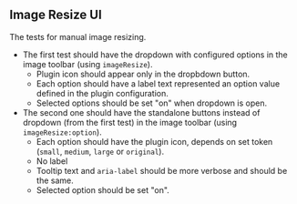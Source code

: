 ## Image Resize UI

The tests for manual image resizing.
- The first test should have the dropdown with configured options in the image toolbar (using `imageResize`).
	- Plugin icon should appear only in the dropbdown button.
	- Each option should have a label text represented an option value defined in the plugin configuration.
	- Selected options should be set "on" when dropdown is open.
- The second one should have the standalone buttons instead of dropdown (from the first test) in the image toolbar (using
`imageResize:option`).
	- Each option should have the plugin icon, depends on set token (`small`, `medium`, `large` or `original`).
	- No label
	- Tooltip text and `aria-label` should be more verbose and should be the same.
	- Selected option should be set "on".
